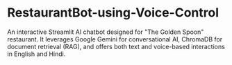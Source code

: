 # RestaurantBot-using-Voice-Control
An interactive Streamlit AI chatbot designed for "The Golden Spoon" restaurant. It leverages Google Gemini for conversational AI, ChromaDB for document retrieval (RAG), and offers both text and voice-based interactions in English and Hindi.
